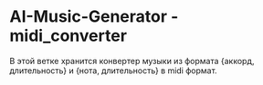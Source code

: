 # AI-Music-Generator - midi_converter

В этой ветке хранится конвертер музыки из формата {аккорд, длительность} и {нота, длительность} в midi формат.
